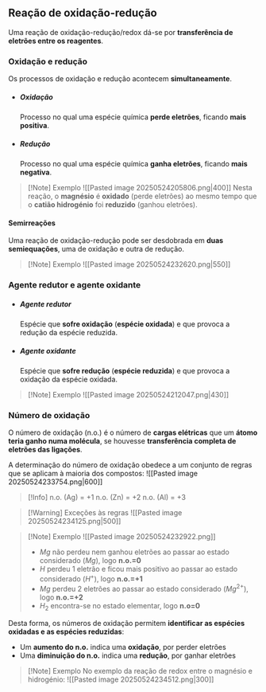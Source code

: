 ## Reação de oxidação-redução
Uma reação de oxidação-redução/redox dá-se por **transferência de eletrões entre os reagentes**.
### Oxidação e redução
Os processos de oxidação e redução acontecem **simultaneamente**.
- ##### Oxidação
	Processo no qual uma espécie química **perde eletrões**, ficando **mais positiva**.
- ##### Redução
	Processo no qual uma espécie química **ganha eletrões**, ficando **mais negativa**.

>[!Note] Exemplo
>![[Pasted image 20250524205806.png|400]]
>Nesta reação, o **magnésio** é **oxidado** (perde eletrões) ao mesmo tempo que o **catião hidrogénio** foi **reduzido** (ganhou eletrões).

#### Semirreações
Uma reação de oxidação-redução pode ser desdobrada em **duas semiequações**, uma de oxidação e outra de redução.
>[!Note] Exemplo
>![[Pasted image 20250524232620.png|550]]
### Agente redutor e agente oxidante
- ##### Agente redutor
	Espécie que **sofre oxidação** (**espécie oxidada**) e que provoca a redução da espécie reduzida.
- ##### Agente oxidante
	Espécie que **sofre redução** (**espécie reduzida**) e que provoca a oxidação da espécie oxidada.

>[!Note] Exemplo
>![[Pasted image 20250524212047.png|430]]

### Número de oxidação
O número de oxidação (n.o.) é o número de **cargas elétricas** que um **átomo teria ganho numa molécula**, se houvesse **transferência completa de eletrões das ligações**.

A determinação do número de oxidação obedece a um conjunto de regras que se aplicam à maioria dos compostos:
![[Pasted image 20250524233754.png|600]]
>[!Info]
>n.o. (Ag) = +1
>n.o. (Zn) = +2
>n.o. (Al) = +3


>[!Warning] Exceções às regras
>![[Pasted image 20250524234125.png|500]]

>[!Note] Exemplo
>![[Pasted image 20250524232922.png]]
>- $Mg$ não perdeu nem ganhou eletrões ao passar ao estado considerado ($Mg$), logo **n.o.=0**
>- $H$ perdeu 1 eletrão e ficou mais positivo ao passar ao estado considerado ($H^+$), logo **n.o.=+1**
>- $Mg$ perdeu 2 eletrões ao passar ao estado considerado ($Mg^{2+}$), logo **n.o.=+2**
>- $H_2$ encontra-se no estado elementar, logo **n.o=0**

Desta forma, os números de oxidação permitem **identificar as espécies oxidadas e as espécies reduzidas**:
- Um **aumento do n.o.** indica uma **oxidação**, por perder eletrões
- Uma **diminuição do n.o.** indica uma **redução**, por ganhar eletrões

>[!Note] Exemplo
>No exemplo da reação de redox entre o magnésio e hidrogénio:
>![[Pasted image 20250524234512.png|300]]
